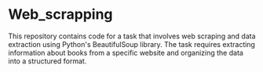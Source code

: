 # Web_scrapping 
This repository contains code for a task that involves web scraping and data extraction using Python's BeautifulSoup library. The task requires extracting information about books from a specific website and organizing the data into a structured format. 
